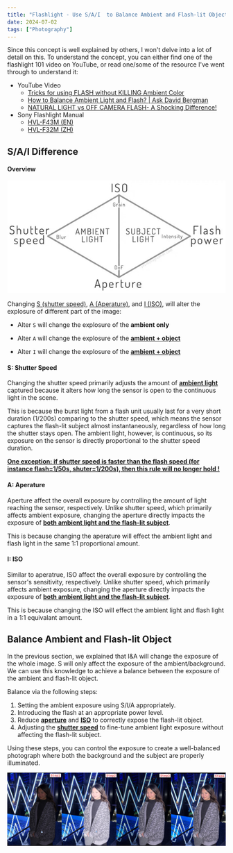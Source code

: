 ```yaml
---
title: "Flashlight - Use S/A/I  to Balance Ambient and Flash-lit Object"
date: 2024-07-02
tags: ["Photography"]
---
```




Since this concept is well explained by others, I won't delve into a lot of detail on this. To understand the concept, you can either find one of the flashlight 101 video on YouTube, or read one/some of the resource I've went through to understand it:

- YouTube Video
    - [Tricks for using FLASH without KILLING Ambient Color](https://www.youtube.com/watch?v=Z3nbMSvsO1g&t=36s)
    - [How to Balance Ambient Light and Flash? | Ask David Bergman](https://www.youtube.com/watch?v=JOQOPZvKXzk)
    - [NATURAL LIGHT vs OFF CAMERA FLASH- A Shocking Difference!](https://www.youtube.com/watch?v=Ss3YEISeU2Q&t=411s)
- Sony Flashlight Manual
    - [HVL-F43M (EN)](./HVL-F43M%20(EN).pdf)
    - [HVL-F32M (ZH)](./HVL-F32M%20(ZH).pdf)



## S/A/I Difference

#### Overview

![2024-07-02T114535](2024-07-02T114535.png)

Changing <u>S (shutter speed)</u>, <u>A (Aperature)</u>, and <u>I (ISO)</u>, will alter the explosure of different part of the image:

-   Alter `S` will change the explosure of the **ambient only**

-   Alter `A` will change the explosure of the **<u>ambient + object</u>**

-   Alter `I` will change the explosure of the **<u>ambient + object</u>**

#### S: Shutter Speed

Changing the shutter speed primarily adjusts the amount of **<u>ambient light</u>** captured because it alters how long the sensor is open to the continuous light in the scene.

This is because the burst light from a flash unit usually last for a very short duration (1/200s) comparing to the shutter speed, which means the sensor captures the flash-lit subject almost instantaneously, regardless of how long the shutter stays open. The ambient light, however, is continuous, so its exposure on the sensor is directly proportional to the shutter speed duration.

**<u>One exception: if shutter speed is faster than the flash speed (for instance flash=1/50s, shuter=1/200s), then this rule will no longer hold !</u>**

#### A: Aperature

Aperture affect the overall exposure by controlling the amount of light reaching the sensor, respectively. Unlike shutter speed, which primarily affects ambient exposure, changing the aperture directly impacts the exposure of **<u>both ambient light and the flash-lit subject</u>**.

This is because changing the aperature will effect the ambient light and flash light in the same 1:1 proportional amount.

#### I: ISO

Similar to aperatrue, ISO affect the overall exposure by controlling the sensor's sensitivity, respectively. Unlike shutter speed, which primarily affects ambient exposure, changing the aperture directly impacts the exposure of **<u>both ambient light and the flash-lit subject</u>**.

This is because changing the ISO will effect the ambient light and flash light in a 1:1 equivalant amount.









## Balance Ambient and Flash-lit Object

In the previous section, we explained that I&A will change the exposure of the whole image. S will only affect the exposure of the ambient/background. We can use this knowledge to achieve a balance between the exposure of the ambient and flash-lit object.

Balance via the following steps:

1.   Setting the ambient exposure using S/I/A appropriately.
2.   Introducing the flash at an appropriate power level.
3.   Reduce **<u>aperture</u>** and **<u>ISO</u>** to correctly expose the flash-lit object.
4.   Adjusting the <u>**shutter speed**</u> to fine-tune ambient light exposure without affecting the flash-lit subject.

Using these steps, you can control the exposure to create a well-balanced photograph where both the background and the subject are properly illuminated.

![2024-07-02T120653](2024-07-02T120653.jpg)

